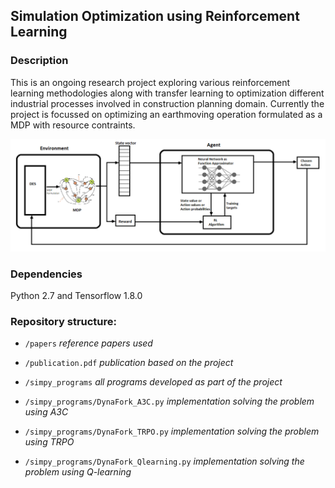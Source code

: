 ## Simulation Optimization using Reinforcement Learning

### Description
This is an ongoing research project exploring various reinforcement learning methodologies along with transfer learning to optimization different industrial processes involved in construction planning domain. Currently the project is focussed on optimizing an earthmoving operation formulated as a MDP with resource contraints.

![Alt text](Simulation_Optimization_Project/simpy_programs/results/meth.png?raw=true "Title")

### Dependencies 
Python 2.7 and Tensorflow 1.8.0

### Repository structure:

- `/papers`                                 *reference papers used*

- `/publication.pdf`                        *publication based on the project*

- `/simpy_programs`                         *all programs developed as part of the project*

- `/simpy_programs/DynaFork_A3C.py`         *implementation solving the problem using A3C*

- `/simpy_programs/DynaFork_TRPO.py`        *implementation solving the problem using TRPO*

- `/simpy_programs/DynaFork_Qlearning.py`   *implementation solving the problem using Q-learning*
